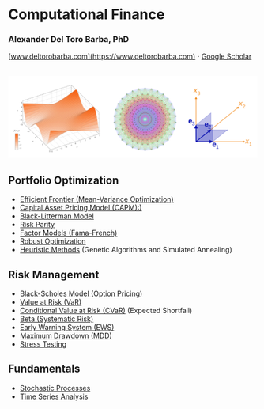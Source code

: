 # Computational Finance

### Alexander Del Toro Barba, PhD

[www.deltorobarba.com](https://www.deltorobarba.com) $\cdot$ [Google Scholar](https://scholar.google.com/citations?hl=en&user=fddyK-wAAAAJ)

<br>

<img src="https://raw.githubusercontent.com/deltorobarba/repo/master/sciences_1000.png" alt="sciences">

<br>

## Portfolio Optimization

* [Efficient Frontier (Mean-Variance Optimization)](https://github.com/deltorobarba/finance/blob/main/efficient_frontier.ipynb)
* [Capital Asset Pricing Model (CAPM):)](https://github.com/deltorobarba/finance/blob/main/capm.ipynb)
* [Black-Litterman Model](https://github.com/deltorobarba/finance/blob/main/black_litterman.ipynb)
* [Risk Parity](https://github.com/deltorobarba/finance/blob/main/risk_parity.ipynb)
* [Factor Models (Fama-French)](https://github.com/deltorobarba/finance/blob/main/french_fama.ipynb)
* [Robust Optimization](https://github.com/deltorobarba/finance/blob/main/robust_optimization.ipynb)
* [Heuristic Methods](https://github.com/deltorobarba/finance/blob/main/heuristic_methods.ipynb) (Genetic Algorithms and Simulated Annealing)

## Risk Management

* [Black-Scholes Model (Option Pricing)](https://github.com/deltorobarba/finance/blob/main/black_scholes.ipynb)
* [Value at Risk (VaR)](https://github.com/deltorobarba/finance/blob/main/var.ipynb)
* [Conditional Value at Risk (CVaR)](https://github.com/deltorobarba/finance/blob/main/cvar.ipynb) (Expected Shortfall)
* [Beta (Systematic Risk)](https://github.com/deltorobarba/finance/blob/main/beta.ipynb)
* [Early Warning System (EWS)](https://github.com/deltorobarba/finance/blob/main/ews.ipynb)
* [Maximum Drawdown (MDD)](https://github.com/deltorobarba/finance/blob/main/mmd.ipynb)
* [Stress Testing](https://github.com/deltorobarba/finance/blob/main/stress.ipynb)

## Fundamentals

* [Stochastic Processes](https://github.com/deltorobarba/finance/blob/main/stochastic.ipynb)
* [Time Series Analysis](https://github.com/deltorobarba/finance/blob/main/timeseries.ipynb)

